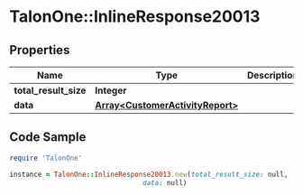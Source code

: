 # TalonOne::InlineResponse20013

## Properties

Name | Type | Description | Notes
------------ | ------------- | ------------- | -------------
**total_result_size** | **Integer** |  | 
**data** | [**Array&lt;CustomerActivityReport&gt;**](CustomerActivityReport.md) |  | 

## Code Sample

```ruby
require 'TalonOne'

instance = TalonOne::InlineResponse20013.new(total_result_size: null,
                                 data: null)
```



